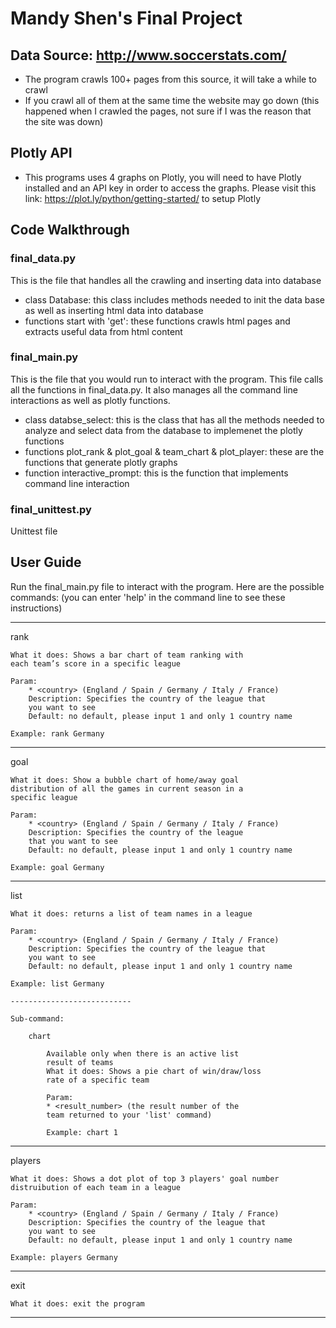 # Mandy Shen's Final Project

## Data Source: http://www.soccerstats.com/
* The program crawls 100+ pages from this source, it will take a while to crawl
* If you crawl all of them at the same time the website may go down (this happened when I crawled the pages, not sure if I was the reason that the site was down)

## Plotly API
* This programs uses 4 graphs on Plotly, you will need to have Plotly installed and an API key in order to access the graphs. Please visit this link: https://plot.ly/python/getting-started/ to setup Plotly

## Code Walkthrough

### final_data.py
This is the file that handles all the crawling and inserting data into database
* class Database: this class includes methods needed to init the data base as well as inserting html data into database
* functions start with 'get': these functions crawls html pages and extracts useful data from html content

### final_main.py
This is the file that you would run to interact with the program. This file calls all the functions in final_data.py. It also manages all the command line interactions as well as plotly functions. 
* class databse_select: this is the class that has all the methods needed to analyze and select data from the database to implemenet the plotly functions
* functions plot_rank & plot_goal & team_chart & plot_player: these are the functions that generate plotly graphs
* function interactive_prompt: this is the function that implements command line interaction

### final_unittest.py
Unittest file

## User Guide
Run the final_main.py file to interact with the program. 
Here are the possible commands: (you can enter 'help' in the command line to see these instructions)

-------------------------------
rank

	What it does: Shows a bar chart of team ranking with 
	each team’s score in a specific league

	Param:
		* <country> (England / Spain / Germany / Italy / France)
		Description: Specifies the country of the league that 
		you want to see
		Default: no default, please input 1 and only 1 country name

	Example: rank Germany

-------------------------------

goal

	What it does: Show a bubble chart of home/away goal 
	distribution of all the games in current season in a 
	specific league

	Param:
		* <country> (England / Spain / Germany / Italy / France)
		Description: Specifies the country of the league 
		that you want to see
		Default: no default, please input 1 and only 1 country name

	Example: goal Germany

-------------------------------

list

	What it does: returns a list of team names in a league

	Param:
		* <country> (England / Spain / Germany / Italy / France)
		Description: Specifies the country of the league that 
		you want to see
		Default: no default, please input 1 and only 1 country name

	Example: list Germany

	---------------------------

	Sub-command:

		chart

			Available only when there is an active list 
			result of teams
			What it does: Shows a pie chart of win/draw/loss 
			rate of a specific team

			Param:
			* <result_number> (the result number of the 
			team returned to your 'list' command)

			Example: chart 1

-------------------------------

players

	What it does: Shows a dot plot of top 3 players' goal number 
	distruibution of each team in a league

	Param:
		* <country> (England / Spain / Germany / Italy / France)
		Description: Specifies the country of the league that 
		you want to see
		Default: no default, please input 1 and only 1 country name

	Example: players Germany

-------------------------------

exit
 
 	What it does: exit the program

-------------------------------
